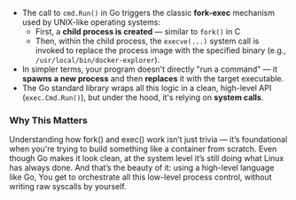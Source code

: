   - The call to `cmd.Run()` in Go triggers the classic **fork-exec** mechanism used by UNIX-like operating systems:
    - First, a **child process is created** — similar to `fork()` in C
    - Then, within the child process, the `execve(...)` system call is invoked to replace the process image with the specified binary (e.g., `/usr/local/bin/docker-explorer`).
  - In simpler terms, your program doesn't directly "run a command" — it **spawns a new process** and then **replaces** it with the target executable.
  - The Go standard library wraps all this logic in a clean, high-level API (`exec.Cmd.Run()`), but under the hood, it's relying on **system calls**.


  ### Why This Matters
  Understanding how fork() and exec() work isn’t just trivia — it’s foundational when you're trying to build something like a container from scratch. Even though Go makes it look clean, at the system level it’s still doing what Linux has always done. 
  And that’s the beauty of it: using a high-level language like Go, You get to orchestrate all this low-level process control, without writing raw syscalls by yourself.